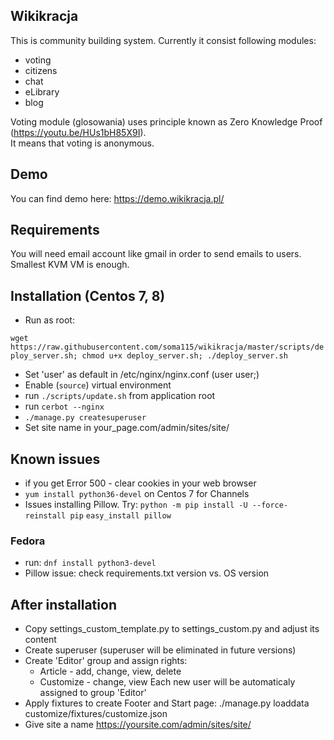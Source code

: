## Wikikracja
This is community building system. Currently it consist following modules:
- voting
- citizens
- chat
- eLibrary
- blog
  
Voting module (glosowania) uses principle known as Zero Knowledge Proof (https://youtu.be/HUs1bH85X9I).  
It means that voting is anonymous.

## Demo
You can find demo here:
https://demo.wikikracja.pl/

## Requirements
You will need email account like gmail in order to send emails to users. 
Smallest KVM VM is enough. 

## Installation (Centos 7, 8)
- Run as root:

`wget https://raw.githubusercontent.com/soma115/wikikracja/master/scripts/deploy_server.sh; chmod u+x deploy_server.sh; ./deploy_server.sh`
- Set 'user' as default in /etc/nginx/nginx.conf (user user;)
- Enable (`source`) virtual environment
- run `./scripts/update.sh` from application root
- run `cerbot --nginx`
- `./manage.py createsuperuser`
- Set site name in your_page.com/admin/sites/site/

## Known issues
- if you get Error 500 - clear cookies in your web browser
- `yum install python36-devel` on Centos 7 for Channels
- Issues installing Pillow. Try:
    `python -m pip install -U --force-reinstall pip`
    `easy_install pillow`

### Fedora
- run: `dnf install python3-devel`
- Pillow issue: check requirements.txt version vs. OS version

## After installation
- Copy settings_custom_template.py to settings_custom.py and adjust its content
- Create superuser (superuser will be eliminated in future versions)
- Create 'Editor' group and assign rights:
    - Article - add, change, view, delete
    - Customize - change, view
    Each new user will be automaticaly assigned to group 'Editor'
- Apply fixtures to create Footer and Start page: ./manage.py loaddata customize/fixtures/customize.json
- Give site a name https://yoursite.com/admin/sites/site/

